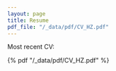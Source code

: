 ```yaml
---
layout: page
title: Resume
pdf_file: "/_data/pdf/CV_HZ.pdf"
---
```

Most recent CV:

 {% pdf "/_data/pdf/CV_HZ.pdf" %}
